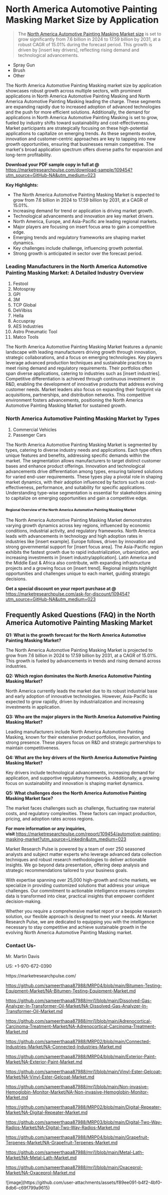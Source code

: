 <h1>North America Automotive Painting Masking Market&nbsp;Size by Application</h1><blockquote><p>The <a href="https://marketresearchpulse.com/download-sample/109454?utm_source=GitHub-NA&amp;utm_medium=023">North America Automotive Painting Masking Market size</a> is set to grow significantly from 7.6 billion in 2024 to 17.59 billion by 2031, at a robust CAGR of 15.01% during the forecast period. This growth is driven by [insert key drivers], reflecting rising demand and technological advancements.</p></blockquote><ul><li>Spray Gun <li> Brush <li> Other</li></ul><p>The North America Automotive Painting Masking market size by application showcases robust growth across multiple sectors, with prominent applications in North America Automotive Painting Masking and North America Automotive Painting Masking leading the charge. These segments are expanding rapidly due to increased adoption of advanced technologies and the push for more efficient solutions. Additionally, the demand for applications in North America Automotive Painting Masking is set to grow, fueled by industry shifts toward sustainability and cost-effectiveness. Market participants are strategically focusing on these high-potential applications to capitalize on emerging trends. As these segments evolve, innovation and customer-centric approaches are key to tapping into new growth opportunities, ensuring that businesses remain competitive. The market's broad application spectrum offers diverse paths for expansion and long-term profitability.</p><p><strong>Download your PDF sample copy in full at @ </strong><a href="https://marketresearchpulse.com/download-sample/109454?utm_source=GitHub-NA&amp;utm_medium=023">https://marketresearchpulse.com/download-sample/109454?utm_source=GitHub-NA&amp;utm_medium=023</a></p><p><strong>Key Highlights: </strong></p><ul><li>The North America Automotive Painting Masking Market is expected to grow from 7.6 billion in 2024 to 17.59 billion by 2031, at a CAGR of 15.01%.</li><li>Increasing demand for trend or application is driving market growth.</li><li>Technological advancements and innovation are key market drivers.</li><li>North America, Europe, and Asia-Pacific are leading regional markets.</li><li>Major players are focusing on insert focus area to gain a competitive edge.</li><li>Emerging trends and regulatory frameworks are shaping market dynamics.</li><li>Key challenges include challenge, influencing growth potential.</li><li>Strong growth is anticipated in sector over the forecast period.</li></ul><h3>Leading Manufacturers in the North America Automotive Painting Masking Market: A Detailed Industry Overview</h3><ol><li>Festool</li><li>Motospray</li><li>GPI</li><li>3M</li><li>TCP Global</li><li>DeVilbiss</li><li>Hella</li><li>Accuspray</li><li>AES Industries</li><li>Astro Pneumatic Tool</li><li>Matco Tools</li></ol><div class="flex max-w-full flex-col flex-grow"><div class="min-h-8 text-message flex w-full flex-col items-end gap-2 whitespace-normal break-words [.text-message+&amp;]:mt-5" dir="auto" data-message-author-role="assistant" data-message-id="fd8432e4-4910-450d-b182-61b7bfb0a01f" data-message-model-slug="gpt-4o"><div class="flex w-full flex-col gap-1 empty:hidden first:pt-[3px]"><div class="markdown prose w-full break-words dark:prose-invert light"><p>The North America Automotive Painting Masking Market features a dynamic landscape with leading manufacturers driving growth through innovation, strategic collaborations, and a focus on emerging technologies. Key players leverage advanced production techniques and sustainable practices to meet rising demand and regulatory requirements. Their portfolios often span diverse applications, catering to industries such as [insert industries]. Competitive differentiation is achieved through continuous investment in R&amp;D, enabling the development of innovative products that address evolving customer needs. Market leaders also focus on expanding their footprint via acquisitions, partnerships, and distribution networks. This competitive environment fosters advancements, positioning the North America Automotive Painting Masking Market for sustained growth.</p></div></div></div></div><h3>North America Automotive Painting Masking Market by Types</h3><ol><li>Commercial Vehicles <li> Passenger Cars</li></ol><div class="flex max-w-full flex-col flex-grow"><div class="min-h-8 text-message flex w-full flex-col items-end gap-2 whitespace-normal break-words [.text-message+&amp;]:mt-5" dir="auto" data-message-author-role="assistant" data-message-id="084470be-0bb7-4664-bddf-5156b4f41249" data-message-model-slug="gpt-4o-mini"><div class="flex w-full flex-col gap-1 empty:hidden first:pt-[3px]"><div class="markdown prose w-full break-words dark:prose-invert light"><p>The North America Automotive Painting Masking Market is segmented by types, catering to diverse industry needs and applications. Each type offers unique features and benefits, addressing specific demands within the market. The segmentation allows manufacturers to target distinct customer bases and enhance product offerings. Innovation and technological advancements drive differentiation among types, ensuring tailored solutions for varied end-user requirements. These types play a pivotal role in shaping market dynamics, with their adoption influenced by factors such as cost-effectiveness, performance, and suitability for specific applications. Understanding type-wise segmentation is essential for stakeholders aiming to capitalize on emerging opportunities and gain a competitive edge.</p></div></div></div></div><h3><span style="font-size: 11px;">Regional Overview of the North America Automotive Painting Masking Market</span></h3><div class="flex max-w-full flex-col flex-grow"><div class="min-h-8 text-message flex w-full flex-col items-end gap-2 whitespace-normal break-words [.text-message+&amp;]:mt-5" dir="auto" data-message-author-role="assistant" data-message-id="e9038762-ce64-4e30-91c9-9bd413514231" data-message-model-slug="gpt-4o-mini"><div class="flex w-full flex-col gap-1 empty:hidden first:pt-[3px]"><div class="markdown prose w-full break-words dark:prose-invert light"><p>The North America Automotive Painting Masking Market demonstrates varying growth dynamics across key regions, influenced by economic conditions, industrial activity, and regulatory frameworks. North America leads with advancements in technology and high adoption rates in industries like [insert example]. Europe follows, driven by innovation and strong governmental support for [insert focus area]. The Asia-Pacific region exhibits the fastest growth due to rapid industrialization, urbanization, and increasing investments in [insert industry/application]. Latin America and the Middle East &amp; Africa also contribute, with expanding infrastructure projects and a growing focus on [insert trend]. Regional insights highlight opportunities and challenges unique to each market, guiding strategic decisions.</p></div></div></div></div><p><strong>Get a special discount on your report purchase at @ </strong><a href="https://marketresearchpulse.com/ask-for-discount/109454?utm_source=GitHub-NA&amp;utm_medium=023">https://marketresearchpulse.com/ask-for-discount/109454?utm_source=GitHub-NA&amp;utm_medium=023</a></p><h2>Frequently Asked Questions (FAQ) in the North America Automotive Painting Masking Market</h2><p><strong>Q1: What is the growth forecast for the North America Automotive Painting Masking Market?</strong></p><p>The North America Automotive Painting Masking Market is projected to grow from 7.6 billion in 2024 to 17.59 billion by 2031, at a CAGR of 15.01%. This growth is fueled by advancements in trends and rising demand across industries.</p><p><strong>Q2: Which region dominates the North America Automotive Painting Masking Market?</strong></p><p>North America currently leads the market due to its robust industrial base and early adoption of innovative technologies. However, Asia-Pacific is expected to grow rapidly, driven by industrialization and increasing investments in application.</p><p><strong>Q3: Who are the major players in the North America Automotive Painting Masking Market?</strong></p><p>Leading manufacturers include North America Automotive Painting Masking, known for their extensive product portfolios, innovation, and strong presence. These players focus on R&amp;D and strategic partnerships to maintain competitiveness.</p><p><strong>Q4: What are the key drivers of the North America Automotive Painting Masking Market?</strong></p><p>Key drivers include technological advancements, increasing demand for application, and supportive regulatory frameworks. Additionally, a growing focus on sustainability and innovation is shaping market dynamics.</p><p><strong>Q5: What challenges does the North America Automotive Painting Masking Market face?</strong></p><p>The market faces challenges such as challenge, fluctuating raw material costs, and regulatory complexities. These factors can impact production, pricing, and adoption rates across regions.</p><p><strong>For more information or any inquiries, visit&nbsp;</strong><a href="https://marketresearchpulse.com/report/109454/automotive-painting-masking-market?utm_source=Linkedin&utm_medium=023">https://marketresearchpulse.com/report/109454/automotive-painting-masking-market?utm_source=Linkedin&utm_medium=023</a></p><p>Market Research Pulse is powered by a team of over 250 seasoned analysts and subject matter experts who leverage advanced data collection techniques and robust research methodologies to deliver actionable insights. We go beyond data presentation, offering deep analysis and strategic recommendations tailored to your business goals.</p><p>With expertise spanning over 25,000 high-growth and niche markets, we specialize in providing customized solutions that address your unique challenges. Our commitment to actionable intelligence ensures complex data is transformed into clear, practical insights that empower confident decision-making.</p><p>Whether you require a comprehensive market report or a bespoke research solution, our flexible approach is designed to meet your needs. At Market Research Pulse, we are dedicated to equipping you with the intelligence necessary to stay competitive and achieve sustainable growth in the evolving North America Automotive Painting Masking market.</p><h3><strong>Contact Us-</strong></h3><p>Mr. Martin Davis</p><p>US: +1-970-672-0390</p><p>https://marketresearchpulse.com/</p><p><a href="https://github.com/sameerthapa87988/MRP04/blob/main/Bitumen-Testing-Equipment-Market/NA-Bitumen-Testing-Equipment-Market.md">https://github.com/sameerthapa87988/MRP04/blob/main/Bitumen-Testing-Equipment-Market/NA-Bitumen-Testing-Equipment-Market.md</a></p><p><a href="https://github.com/sameerthapa87988/mri1/blob/main/Dissolved-Gas-Analyzer-In-Transformer-Oil-Market/NA-Dissolved-Gas-Analyzer-In-Transformer-Oil-Market.md">https://github.com/sameerthapa87988/mri1/blob/main/Dissolved-Gas-Analyzer-In-Transformer-Oil-Market/NA-Dissolved-Gas-Analyzer-In-Transformer-Oil-Market.md</a></p><p><a href="https://github.com/sameerthapa87988/mri1/blob/main/Adrenocortical-Carcinoma-Treatment-Market/NA-Adrenocortical-Carcinoma-Treatment-Market.md">https://github.com/sameerthapa87988/mri1/blob/main/Adrenocortical-Carcinoma-Treatment-Market/NA-Adrenocortical-Carcinoma-Treatment-Market.md</a></p><p><a href="https://github.com/sameerthapa87988/MRP02/blob/main/Connected-Industries-Market/NA-Connected-Industries-Market.md">https://github.com/sameerthapa87988/MRP02/blob/main/Connected-Industries-Market/NA-Connected-Industries-Market.md</a></p><p><a href="https://github.com/sameerthapa87988/MRP04/blob/main/Exterior-Paint-Market/NA-Exterior-Paint-Market.md">https://github.com/sameerthapa87988/MRP04/blob/main/Exterior-Paint-Market/NA-Exterior-Paint-Market.md</a></p><p><a href="https://github.com/sameerthapa87988/mri1/blob/main/Vinyl-Ester-Gelcoat-Market/NA-Vinyl-Ester-Gelcoat-Market.md">https://github.com/sameerthapa87988/mri1/blob/main/Vinyl-Ester-Gelcoat-Market/NA-Vinyl-Ester-Gelcoat-Market.md</a></p><p><a href="https://github.com/sameerthapa87988/mri1/blob/main/Non-invasive-Hemoglobin-Monitor-Market/NA-Non-invasive-Hemoglobin-Monitor-Market.md">https://github.com/sameerthapa87988/mri1/blob/main/Non-invasive-Hemoglobin-Monitor-Market/NA-Non-invasive-Hemoglobin-Monitor-Market.md</a></p><p><a href="https://github.com/sameerthapa87988/MRP02/blob/main/Digital-Repeater-Market/NA-Digital-Repeater-Market.md">https://github.com/sameerthapa87988/MRP02/blob/main/Digital-Repeater-Market/NA-Digital-Repeater-Market.md</a></p><p><a href="https://github.com/sameerthapa87988/MRP03/blob/main/Digital-Two-Way-Radios-Market/NA-Digital-Two-Way-Radios-Market.md">https://github.com/sameerthapa87988/MRP03/blob/main/Digital-Two-Way-Radios-Market/NA-Digital-Two-Way-Radios-Market.md</a></p><p><a href="https://github.com/sameerthapa87988/MRP04/blob/main/Grapefruit-Terpenes-Market/NA-Grapefruit-Terpenes-Market.md">https://github.com/sameerthapa87988/MRP04/blob/main/Grapefruit-Terpenes-Market/NA-Grapefruit-Terpenes-Market.md</a></p><p><a href="https://github.com/sameerthapa87988/mri1/blob/main/Metal-Lath-Market/NA-Metal-Lath-Market.md">https://github.com/sameerthapa87988/mri1/blob/main/Metal-Lath-Market/NA-Metal-Lath-Market.md</a></p><p><a href="https://github.com/sameerthapa87988/mri1/blob/main/Oxaceprol-Market/NA-Oxaceprol-Market.md">https://github.com/sameerthapa87988/mri1/blob/main/Oxaceprol-Market/NA-Oxaceprol-Market.md</a></p>
![image](https://github.com/user-attachments/assets/f89ee091-b4f2-4bf0-8db6-c69f799a9615)
